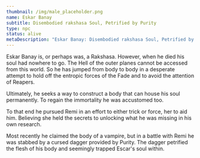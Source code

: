 ```yaml
---
thumbnail: /img/male_placeholder.png
name: Eskar Banay
subtitle: Disembodied rakshasa Soul, Petrified by Purity
type: npc
status: alive
metaDescription: "Eskar Banay: Disembodied rakshasa Soul, Petrified by Purity"
---
```

E﻿skar Banay is, or perhaps was, a Rakshasa. However, when he died his soul had nowhere to go. The Hell of the outer planes cannot be accessed from this world. So he has jumped from body to body in a desperate attempt to hold off the entropic forces of the Fade and to avoid the attention of Reapers.

U﻿ltimately, he seeks a way to construct a body that can house his soul permanently. To regain the immortality he was accustomed too.

To that end he pursued Remi in an effort to either trick or force, her to aid him. Believing she held the secrets to unlocking what he was missing in his own research.

M﻿ost recently he claimed the body of a vampire, but in a battle with Remi he was stabbed by a cursed dagger provided by Purity. The dagger petrified the flesh of his body and seemingly trapped Escar's soul within.